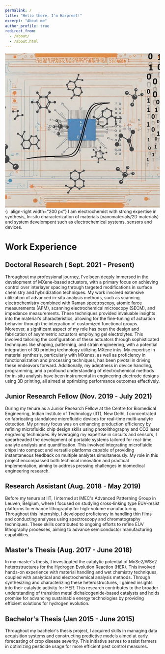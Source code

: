 ```yaml
---
permalink: /
title: "Hello there, I'm Harpreet!"
excerpt: "About me"
author_profile: true
redirect_from: 
  - /about/
  - /about.html
---
```

![My journey](/images/about.jpg){: .align-right width="200 px"}
I am electrochemist with strong expertise in synthesis, In-situ characterization of materials (nanomaterials/2D materials) and system develompent such as electrochemical systems, sensors and devices.

# Work Experience
## Doctoral Research ( Sept. 2021 - Present)
Throughout my professional journey, I've been deeply immersed in the development of MXene-based actuators, with a primary focus on achieving control over interlayer spacing through targeted modifications in surface chemistry and hybridization techniques. My work involved extensive utilization of advanced in-situ analysis methods, such as scanning electrochemistry combined with Raman spectroscopy, atomic force measurements (AFM), scanning electrochemical microscopy (SECM), and impedance measurements. These techniques provided invaluable insights into the material's characteristics, allowing for the fine-tuning of actuation behavior through the integration of customized functional groups. Moreover, a significant aspect of my role has been the design and fabrication of asymmetric actuators employing gel electrolytes. This involved tailoring the configuration of these actuators through sophisticated techniques like shaping, patterning, and strain engineering, with a potential integration of 3D printing technology utilizing MXene inks.
My expertise in material synthesis, particularly with MXenes, as well as proficiency in functionalization and processing techniques, has been pivotal in driving these endeavors forward. Additionally, my adeptness in device handling, programming, and a profound understanding of electrochemical methods for in-situ analysis have been instrumental in engineering electrode designs using 3D printing, all aimed at optimizing performance outcomes effectively.

## Junior Research Fellow (Nov. 2019 - July 2021)

During my tenure as a Junior Research Fellow at the Centre for Biomedical Engineering, Indian Institute of Technology (IIT), New Delhi, I concentrated on fabricating standalone microfluidic devices for real-time multi-analyte detection. My primary focus was on enhancing production efficiency by refining microfluidic chip design skills using photolithography and CO2 laser engraving techniques. 
By leveraging my expertise in circuits and sensors, I spearheaded the development of portable systems tailored for real-time analyte analysis and quantification. This involved integrating microfluidic chips into compact and versatile platforms capable of providing instantaneous feedback on multiple analytes simultaneously. My role in this project encompassed both technical innovation and practical implementation, aiming to address pressing challenges in biomedical engineering research.

## Research Assistant (Aug. 2018 - May 2019)

Before my tenure at IIT, I interned at IMEC's Advanced Patterning Group in Leuven, Belgium, where I focused on studying cross-linking type EUV-resist platforms to enhance lithography for high-volume manufacturing. Throughout this internship, I developed proficiency in handling thin films and conducting analyses using spectroscopy and chromatography techniques. These skills contributed to ongoing efforts to refine EUV lithography processes, aiming to advance semiconductor manufacturing capabilities.

## Master's Thesis (Aug. 2017 - June 2018)

In my master's thesis, I investigated the catalytic potential of MoSe2/WSe2 heterostructures for the Hydrogen Evolution Reaction (HER). This involved hands-on experience with material handling and wet chemistry techniques, coupled with analytical and electrochemical analysis methods. Through synthesizing and characterizing these heterostructures, I gained insights into their catalytic activity for HER. This research contributes to the broader understanding of transition metal dichalcogenide-based catalysts and holds promise for advancing sustainable energy technologies by providing efficient solutions for hydrogen evolution.

## Bachelor's Thesis (Jan 2015 - June 2015)

Throughout my bachelor's thesis project, I acquired skills in managing data acquisition systems and constructing predictive models aimed at early forecasting of crop disease severity. This initiative serves to assist farmers in optimizing pesticide usage for more efficient pest control measures.
